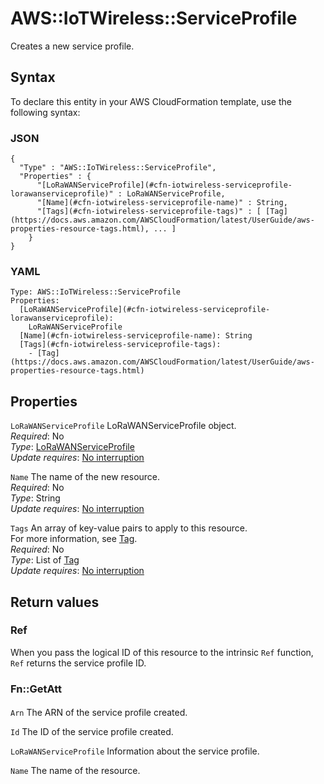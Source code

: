 # AWS::IoTWireless::ServiceProfile<a name="aws-resource-iotwireless-serviceprofile"></a>

Creates a new service profile\.

## Syntax<a name="aws-resource-iotwireless-serviceprofile-syntax"></a>

To declare this entity in your AWS CloudFormation template, use the following syntax:

### JSON<a name="aws-resource-iotwireless-serviceprofile-syntax.json"></a>

```
{
  "Type" : "AWS::IoTWireless::ServiceProfile",
  "Properties" : {
      "[LoRaWANServiceProfile](#cfn-iotwireless-serviceprofile-lorawanserviceprofile)" : LoRaWANServiceProfile,
      "[Name](#cfn-iotwireless-serviceprofile-name)" : String,
      "[Tags](#cfn-iotwireless-serviceprofile-tags)" : [ [Tag](https://docs.aws.amazon.com/AWSCloudFormation/latest/UserGuide/aws-properties-resource-tags.html), ... ]
    }
}
```

### YAML<a name="aws-resource-iotwireless-serviceprofile-syntax.yaml"></a>

```
Type: AWS::IoTWireless::ServiceProfile
Properties: 
  [LoRaWANServiceProfile](#cfn-iotwireless-serviceprofile-lorawanserviceprofile): 
    LoRaWANServiceProfile
  [Name](#cfn-iotwireless-serviceprofile-name): String
  [Tags](#cfn-iotwireless-serviceprofile-tags): 
    - [Tag](https://docs.aws.amazon.com/AWSCloudFormation/latest/UserGuide/aws-properties-resource-tags.html)
```

## Properties<a name="aws-resource-iotwireless-serviceprofile-properties"></a>

`LoRaWANServiceProfile`  <a name="cfn-iotwireless-serviceprofile-lorawanserviceprofile"></a>
LoRaWANServiceProfile object\.  
*Required*: No  
*Type*: [LoRaWANServiceProfile](aws-properties-iotwireless-serviceprofile-lorawanserviceprofile.md)  
*Update requires*: [No interruption](https://docs.aws.amazon.com/AWSCloudFormation/latest/UserGuide/using-cfn-updating-stacks-update-behaviors.html#update-no-interrupt)

`Name`  <a name="cfn-iotwireless-serviceprofile-name"></a>
The name of the new resource\.  
*Required*: No  
*Type*: String  
*Update requires*: [No interruption](https://docs.aws.amazon.com/AWSCloudFormation/latest/UserGuide/using-cfn-updating-stacks-update-behaviors.html#update-no-interrupt)

`Tags`  <a name="cfn-iotwireless-serviceprofile-tags"></a>
An array of key\-value pairs to apply to this resource\.  
For more information, see [Tag](https://docs.aws.amazon.com/AWSCloudFormation/latest/UserGuide/aws-properties-resource-tags.html)\.  
*Required*: No  
*Type*: List of [Tag](https://docs.aws.amazon.com/AWSCloudFormation/latest/UserGuide/aws-properties-resource-tags.html)  
*Update requires*: [No interruption](https://docs.aws.amazon.com/AWSCloudFormation/latest/UserGuide/using-cfn-updating-stacks-update-behaviors.html#update-no-interrupt)

## Return values<a name="aws-resource-iotwireless-serviceprofile-return-values"></a>

### Ref<a name="aws-resource-iotwireless-serviceprofile-return-values-ref"></a>

When you pass the logical ID of this resource to the intrinsic `Ref` function, `Ref` returns the service profile ID\.

### Fn::GetAtt<a name="aws-resource-iotwireless-serviceprofile-return-values-fn--getatt"></a>

#### <a name="aws-resource-iotwireless-serviceprofile-return-values-fn--getatt-fn--getatt"></a>

`Arn`  <a name="Arn-fn::getatt"></a>
The ARN of the service profile created\.

`Id`  <a name="Id-fn::getatt"></a>
The ID of the service profile created\.

`LoRaWANServiceProfile`  <a name="LoRaWANServiceProfile-fn::getatt"></a>
Information about the service profile\.

`Name`  <a name="Name-fn::getatt"></a>
The name of the resource\.
